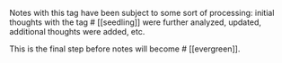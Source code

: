 Notes with this tag have been subject to some sort of processing: initial thoughts with the tag # [[seedling]] were further analyzed, updated, additional thoughts were added, etc.

This is the final step before notes will become # [[evergreen]].